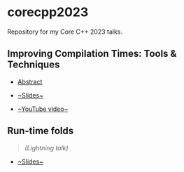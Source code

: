 # corecpp2023
Repository for my Core C++ 2023 talks.


## Improving Compilation Times: Tools & Techniques

* [Abstract](https://corecpp.org/schedule/#session-1013)

* [~Slides~](https://github.com/vittorioromeo/corecpp2023/blob/main/TODO.pdf)

* [~YouTube video~](TODO)


## Run-time folds

> *(Lightning talk)*

* [~Slides~](https://github.com/vittorioromeo/corecpp2023/blob/main/TODO.pdf)
